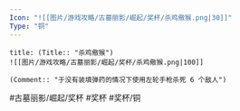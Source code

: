 ```yaml
---
Icon: "![[图片/游戏攻略/古墓丽影/崛起/奖杯/杀鸡儆猴.png|30]]"
Type: "铜"
---
```

```ad-common-bronze-trophy
title: (Title:: "杀鸡儆猴")
![[图片/游戏攻略/古墓丽影/崛起/奖杯/杀鸡儆猴.png|100]]

(Comment:: "于没有装填弹药的情况下使用左轮手枪杀死 6 个敌人")
```

#古墓丽影/崛起/奖杯 #奖杯 #奖杯/铜
